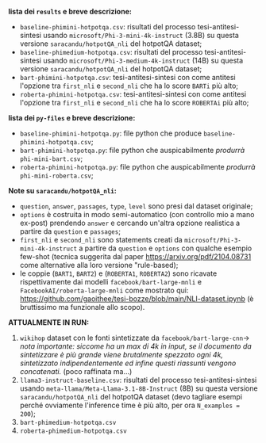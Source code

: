 **lista dei `results` e breve descrizione:**
- `baseline-phimini-hotpotqa.csv`: risultati del processo tesi-antitesi-sintesi usando `microsoft/Phi-3-mini-4k-instruct` (3.8B) su questa versione `saracandu/hotpotQA_nli` del hotpotQA dataset;
- `baseline-phimedium-hotpotqa.csv`: risultati del processo tesi-antitesi-sintesi usando `microsoft/Phi-3-medium-4k-instruct` (14B) su questa versione `saracandu/hotpotQA_nli` del hotpotQA dataset;
- `bart-phimini-hotpotqa.csv`: tesi-antitesi-sintesi con come antitesi l'opzione tra `first_nli` e `second_nli` che ha lo score `BARTi` più alto;
- `roberta-phimini-hotpotqa.csv`: tesi-antitesi-sintesi con come antitesi l'opzione tra `first_nli` e `second_nli` che ha lo score `ROBERTAi` più alto;
 
**lista dei `py-files` e breve descrizione:**
- `baseline-phimini-hotpotqa.py`: file python che produce `baseline-phimini-hotpotqa.csv`;
- `bart-phimini-hotpotqa.py`: file python che auspicabilmente _produrrà_ `phi-mini-bart.csv`;
- `roberta-phimini-hotpotqa.py`: file python che auspicabilmente _produrrà_ `phi-mini-roberta.csv`;

**Note su `saracandu/hotpotQA_nli`:**
- `question`, `answer`, `passages`, `type`, `level` sono presi dal dataset originale;
- `options` è costruita in modo semi-automatico (con controllo mio a mano ex-post) prendendo `answer` e cercando un'altra opzione realistica a partire da `question` e `passages`;
- `first_nli` e `second_nli` sono statements creati da `microsoft/Phi-3-mini-4k-instruct` a partire da `question` e `options` con qualche esempio few-shot (tecnica suggerita dal paper https://arxiv.org/pdf/2104.08731 come alternative alla loro versione "rule-based);
- le coppie (`BART1`, `BART2`) e (`ROBERTA1`, `ROBERTA2`) sono ricavate rispettivamente dai modelli `facebook/bart-large-mnli` e `FacebookAI/roberta-large-mnli` come mostrato qui: https://github.com/gaoithee/tesi-bozze/blob/main/NLI-dataset.ipynb (è bruttissimo ma funzionale allo scopo).


**ATTUALMENTE IN RUN:**
1. `wikihop` dataset con le fonti sintetizzate da `facebook/bart-large-cnn`-> *nota importante: siccome ha un max di 4k in input, se il documento da sintetizzare è più grande viene brutalmente spezzato ogni 4k, sintetizzato indipendentemente ed infine questi riassunti vengono concatenati.* (poco raffinata ma...) 
2. `llama3-instruct-baseline.csv`: risultati del processo tesi-antitesi-sintesi usando `meta-llama/Meta-Llama-3.1-8B-Instruct` (8B) su questa versione `saracandu/hotpotQA_nli` del hotpotQA dataset (devo tagliare esempi perché ovviamente l'inference time è più alto, per ora `N_examples = 200`);
3. `bart-phimedium-hotpotqa.csv`
4. `roberta-phimedium-hotpotqa.csv`
